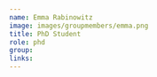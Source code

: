 ```yaml
---
name: Emma Rabinowitz
image: images/groupmembers/emma.png
title: PhD Student
role: phd
group: 
links:
---
```

